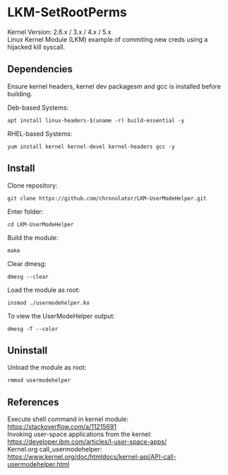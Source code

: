 # LKM-SetRootPerms
Kernel Version: 2.6.x / 3.x / 4.x / 5.x  
Linux Kernel Module (LKM) example of commiting new creds using a hijacked kill syscall.

## Dependencies
Ensure kernel headers, kernel dev packagesm and gcc is installed before building.  

Deb-based Systems:  
```
apt install linux-headers-$(uname -r) build-essential -y
```

RHEL-based Systems:  
```
yum install kernel kernel-devel kernel-headers gcc -y
```

## Install
Clone repository:  
```
git clone https://github.com/chronolator/LKM-UserModeHelper.git
```

Enter folder:  
```
cd LKM-UserModeHelper
```

Build the module:  
```
make
```

Clear dmesg:
```
dmesg --clear
```

Load the module as root:  
```
insmod ./usermodehelper.ko
```

To view the UserModeHelper output:  
```
dmesg -T --color
```

## Uninstall
Unload the module as root:  
```
rmmod usermodehelper
```

## References
Execute shell command in kernel module: https://stackoverflow.com/a/11215691  
Invoking user-space applications from the kernel: https://developer.ibm.com/articles/l-user-space-apps/  
Kernel.org call_usermodehelper: https://www.kernel.org/doc/htmldocs/kernel-api/API-call-usermodehelper.html
